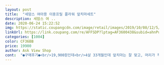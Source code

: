 ```yaml
---
layout: post 
title:  "세맘스 여아용 이중프릴 플라워 앞치마세트" 
description: 세맘스 여 ..
date: 2020-06-24 15:22:52 
img: https://static.coupangcdn.com/image/retail/images/2019/10/08/12/5/6fb9060d-d8eb-45f7-8adf-39e6e06631b4.jpg 
linkUrl: https://link.coupang.com/re/AFFSDP?lptag=AF3600438&subid=ahnPublicAsk&pageKey=313461438&itemId=991235907&vendorItemId=5416893997&traceid=V0-113-0fc0d880e11fb64d 
categories: [1004] 
color: CF36BB 
price: 19900 
author: Ask View Shop 
cont:  "●구매후기●<br/>19,900원인데<br/>4살 33개월인데 앞치마는 잘 맞고, 머리가 작은 아이라 머리수건은 크네요.<br/>고무줄부분 한번 묶고 사용해야겠어요<br/>@@가격@@<br/>@@후기@@<br/>M사이즈와 L사이즈 고민하다가<br/>급하게 샀지만 이쁜거 사서 만족해요<br/>급하게 주문해야했었는데 쿠폰까지 있어서 저렴하게 구매했습니다 연핑크에다가 꽃무늬여서 여자아이 입혀 놓으면 귀여워요.<br/> 추천합니다<br/>급하게 주문했어요<br/>급할때는 역시 쿠팡 로켓배송이 최고에요!<br/>내년까지는 입힐 수 있을 것 같아요!<br/>다만 크기가 큰지 우리 아이에게는 큰 편이라 흘러내려서<br/>다음주에 요리활동한다고 앞치마랑 수건 준비해달라고해서 샀어요.<br/><br/>두건 뒷부분에는 고무 밴딩이 있어서 머리 크기에 상관없이<br/>뒤에 고무 밴딩 쪽에 바느질로 살짝 찝어주려구요^^<br/>로켓와우 회원가 15,100원에 구매하였습니다!<br/>면 재질이라 방수재질에 비해 통기성이 좋을 것 같구요!<br/>빨고 보낼수있게 미리 주문했어요.<br/><br/>아이도 맘에 드는지 입자마자 안벗고 계속 입고있네요ㅋㅋ<br/>어린이집 준비물로 앞치마와 두건이 필요해서<br/>여유롭게 입히려고 L을 구매하려고 보니<br/>예쁜 분홍색원단과 플라워 패턴 원단이 너무 예뻐요!<br/>주문한지 24시간 내에 배송되어서 정말 놀라웠구요!<br/>지금 딱 알맞게 예뻐요!<br/>편하게 사용할 수 있을 듯 해요!<br/>품절이더라구요ㅠㅠ<br/>하는 수 없이 M을 주문했는데<br/>현재 키 97cm14kg 4살 여아인데<br/>" 
---
```

